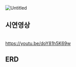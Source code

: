 
![Untitled](https://github.com/zxv5503/FootBall-Community/assets/155592996/a32e6d45-f8f4-4faf-af4a-1daa6c67bff5)




## 시연영상<br>
<br>  https://youtu.be/doY81h5K69w

## ERD
